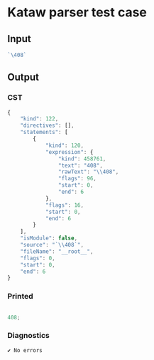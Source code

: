 # Kataw parser test case

## Input

`````js
`\408`
`````

## Output

### CST

```javascript
{
    "kind": 122,
    "directives": [],
    "statements": [
        {
            "kind": 120,
            "expression": {
                "kind": 458761,
                "text": "408",
                "rawText": "\\408",
                "flags": 96,
                "start": 0,
                "end": 6
            },
            "flags": 16,
            "start": 0,
            "end": 6
        }
    ],
    "isModule": false,
    "source": "`\\408`",
    "fileName": "__root__",
    "flags": 0,
    "start": 0,
    "end": 6
}
```

### Printed

```javascript

408;
```

### Diagnostics

```javascript
✔ No errors
```


